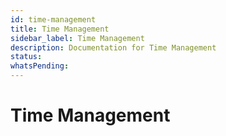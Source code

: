 ```yaml
---
id: time-management
title: Time Management
sidebar_label: Time Management
description: Documentation for Time Management
status: 
whatsPending: 
---
```


# Time Management

